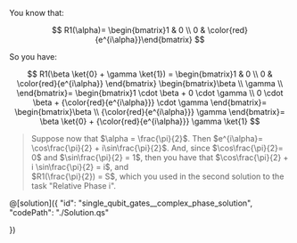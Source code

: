 You know that:

$$
R1(\alpha)=
 \begin{bmatrix}1 & 0 \\ 0 & \color{red}{e^{i\alpha}}\end{bmatrix}
$$

So you have:

$$
R1(\beta \ket{0} + \gamma \ket{1}) =
 \begin{bmatrix}1 & 0 \\ 0 & \color{red}{e^{i\alpha}} \end{bmatrix}
 \begin{bmatrix}\beta \\ \gamma \\ \end{bmatrix}=
\begin{bmatrix}1 \cdot \beta + 0 \cdot \gamma \\ 0 \cdot \beta + {\color{red}{e^{i\alpha}}} \cdot \gamma \end{bmatrix}=
 \begin{bmatrix}\beta \\ {\color{red}{e^{i\alpha}}} \gamma \end{bmatrix}=
 \beta \ket{0} + {\color{red}{e^{i\alpha}}} \gamma \ket{1}
$$

> Suppose now that $\alpha = \frac{\pi}{2}$.
> Then $e^{i\alpha}= \cos\frac{\pi}{2} + i\sin\frac{\pi}{2}$.
> And, since $\cos\frac{\pi}{2}= 0$ and $\sin\frac{\pi}{2} = 1$, then you have that $\cos\frac{\pi}{2} + i \sin\frac{\pi}{2} = i$, and  
> $R1(\frac{\pi}{2}) = S$, which you used in the second solution to the task "Relative Phase i".

@[solution]({
    "id": "single_qubit_gates__complex_phase_solution",
    "codePath": "./Solution.qs"

})
